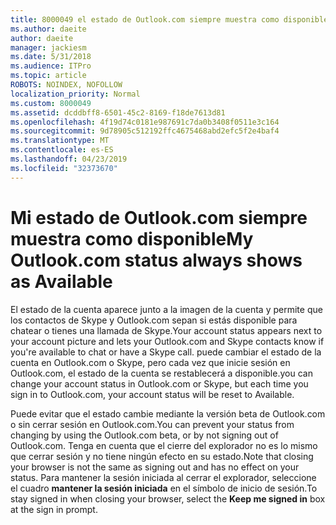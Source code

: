 ```yaml
---
title: 8000049 el estado de Outlook.com siempre muestra como disponible
ms.author: daeite
author: daeite
manager: jackiesm
ms.date: 5/31/2018
ms.audience: ITPro
ms.topic: article
ROBOTS: NOINDEX, NOFOLLOW
localization_priority: Normal
ms.custom: 8000049
ms.assetid: dcddbff8-6501-45c2-8169-f18de7613d81
ms.openlocfilehash: 4f19d74c0181e987691c7da0b3408f0511e3c164
ms.sourcegitcommit: 9d78905c512192ffc4675468abd2efc5f2e4baf4
ms.translationtype: MT
ms.contentlocale: es-ES
ms.lasthandoff: 04/23/2019
ms.locfileid: "32373670"
---
```

# <a name="my-outlookcom-status-always-shows-as-available"></a><span data-ttu-id="0a8f8-102">Mi estado de Outlook.com siempre muestra como disponible</span><span class="sxs-lookup"><span data-stu-id="0a8f8-102">My Outlook.com status always shows as Available</span></span>

<span data-ttu-id="0a8f8-103">El estado de la cuenta aparece junto a la imagen de la cuenta y permite que los contactos de Skype y Outlook.com sepan si estás disponible para chatear o tienes una llamada de Skype.</span><span class="sxs-lookup"><span data-stu-id="0a8f8-103">Your account status appears next to your account picture and lets your Outlook.com and Skype contacts know if you're available to chat or have a Skype call.</span></span> <span data-ttu-id="0a8f8-104">puede cambiar el estado de la cuenta en Outlook.com o Skype, pero cada vez que inicie sesión en Outlook.com, el estado de la cuenta se restablecerá a disponible.</span><span class="sxs-lookup"><span data-stu-id="0a8f8-104">you can change your account status in Outlook.com or Skype, but each time you sign in to Outlook.com, your account status will be reset to Available.</span></span>
  
<span data-ttu-id="0a8f8-105">Puede evitar que el estado cambie mediante la versión beta de Outlook.com o sin cerrar sesión en Outlook.com.</span><span class="sxs-lookup"><span data-stu-id="0a8f8-105">You can prevent your status from changing by using the Outlook.com beta, or by not signing out of Outlook.com.</span></span> <span data-ttu-id="0a8f8-106">Tenga en cuenta que el cierre del explorador no es lo mismo que cerrar sesión y no tiene ningún efecto en su estado.</span><span class="sxs-lookup"><span data-stu-id="0a8f8-106">Note that closing your browser is not the same as signing out and has no effect on your status.</span></span> <span data-ttu-id="0a8f8-107">Para mantener la sesión iniciada al cerrar el explorador, seleccione el cuadro **mantener la sesión iniciada** en el símbolo de inicio de sesión.</span><span class="sxs-lookup"><span data-stu-id="0a8f8-107">To stay signed in when closing your browser, select the **Keep me signed in** box at the sign in prompt.</span></span> 
  

